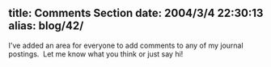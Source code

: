 title: Comments Section
date: 2004/3/4 22:30:13
alias: blog/42/
---
I've added an area for everyone to add comments to any of my journal postings.  Let me know what you think or just say hi!